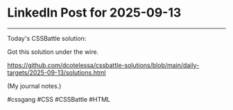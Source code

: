 # LinkedIn Post for 2025-09-13

---

Today's CSSBattle solution:

Got this solution under the wire.

https://github.com/dcotelessa/cssbattle-solutions/blob/main/daily-targets/2025-09-13/solutions.html

(My journal notes.)

#cssgang #CSS #CSSBattle #HTML
